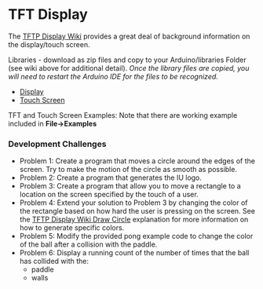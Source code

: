 # TFT Display
The [TFTP Display Wiki](http://www.seeedstudio.com/wiki/2.8%27%27_TFT_Touch_Shield_v2.0) provides a great deal of background information on the display/touch screen. 

Libraries - download as zip files and copy to your Arduino/libraries Folder (see wiki above for additional detail). *Once the library files are copied, you will need to restart the Arduino IDE for the files to be recognized.* 
  * [Display](https://github.com/Seeed-Studio/TFT_Touch_Shield_V2)
  * [Touch Screen](https://github.com/Seeed-Studio/Touch_Screen_Driver)
 
TFT and Touch Screen Examples: Note that there are working example included in **File->Examples**  

### Development Challenges
  * Problem 1: Create a program that moves a circle around the edges of the screen. Try to make the motion of the circle as smooth as possible.  
  * Problem 2: Create a program that generates the IU logo.
  * Problem 3: Create a program that allow you to move a rectangle to a location on the screen specified by the touch of a user. 
  * Problem 4: Extend your solution to Problem 3 by changing the color of the rectangle based on how hard the user is pressing on the screen. See the [TFTP Display Wiki Draw Circle](http://www.seeedstudio.com/wiki/2.8%27%27_TFT_Touch_Shield_v2.0#Example_.231.EF.BC.9ADraw_a_Circle) explanation for more information on how to generate specific colors. 
  * Problem 5: Modify the provided pong example code to change the color of the ball after a collision with the paddle.
  * Problem 6: Display a running count of the number of times that the ball has collided with the:
     * paddle
     * walls 
